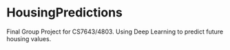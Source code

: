 # HousingPredictions
Final Group Project for CS7643/4803. Using Deep Learning to predict future housing values. 
